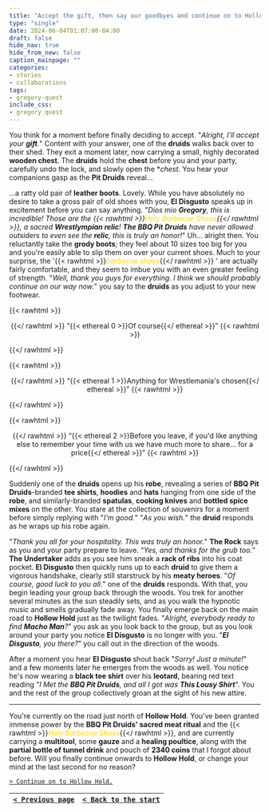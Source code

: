 ```yaml
---
title: "Accept the gift, then say our goodbyes and continue on to Hollow Hold."
type: "single"
date: 2024-06-04T01:07:00-04:00
draft: false
hide_nav: true
hide_from_new: false
caption_mainpage: ""
categories:
- stories
- collaborations
tags:
- gregory-quest
include_css:
- gregory_quest
---
```


You think for a moment before finally deciding to accept. "*Alright, I'll accept your **gift**.*" Content with your answer, one of the **druids** walks back over to their shed. They exit a moment later, now carrying a small, highly decorated **wooden chest**. The **druids** hold the **chest** before you and your party, carefully undo the lock, and slowly open the **chest*. You hear your companions gasp as the **Pit Druids** reveal...

...a ratty old pair of **leather boots**. Lovely. While you have absolutely no desire to take a gross pair of old shoes with you, **El Disgusto** speaks up in excitement before you can say anything. "*Dios mio **Gregory**, this is incredible! Those are the {{< rawhtml >}}<em style="color: gold">Holy Barbecue Shoes</em>{{</ rawhtml >}}, a sacred **Wrestlympian relic**! **The BBQ Pit Druids** have never allowed outsiders to even see the **relic**, this is truly an honor!*" Uh... alright then. You reluctantly take the **grody boots**; they feel about 10 sizes too big for you and you're easily able to slip them on over your current shoes. Much to your surprise, the '{{< rawhtml >}}<em style="color: gold">barbecue shoes</em>{{</ rawhtml >}} ' are actually fairly comfortable, and they seem to imbue you with an even greater feeling of strength. "*Well, thank you guys for everything. I think we should probably continue on our way now.*" you say to the **druids** as you adjust to your new footwear.

{{< rawhtml >}}<p style="text-align: center">{{</ rawhtml >}}
“{{< ethereal 0 >}}Of course{{</ ethereal >}}”
{{< rawhtml >}}</p>{{</ rawhtml >}}

{{< rawhtml >}}<p style="text-align: center">{{</ rawhtml >}}
“{{< ethereal 1 >}}Anything for Wrestlemania's chosen{{</ ethereal >}}”
{{< rawhtml >}}</p>{{</ rawhtml >}}

{{< rawhtml >}}<p style="text-align: center">{{</ rawhtml >}}
“{{< ethereal 2 >}}Before you leave, if you'd like anything else to remember your time with us we have much more to share... for a price{{</ ethereal >}}”
{{< rawhtml >}}</p>{{</ rawhtml >}}

Suddenly one of the **druids** opens up his **robe**, revealing a series of **BBQ Pit Druids**-branded **tee shirts**, **hoodies** and **hats** hanging from one side of the **robe**, and similarly-branded **spatulas**, **cooking knives** and **bottled spice mixes** on the other. You stare at the collection of souvenirs for a moment before simply replying with "*I'm good.*" "*As you wish.*" the **druid** responds as he wraps up his robe again.

"*Thank you all for your hospitality. This was truly an honor.*" **The Rock** says as you and your party prepare to leave. “*Yes, and thanks for the grub too.*” **The Undertaker** adds as you see him sneak a **rack of ribs** into his coat pocket. **El Disgusto** then quickly runs up to each **druid** to give them a vigorous handshake, clearly still starstruck by his **meaty heroes**. "*Of course, good luck to you all.*" one of the **druids** responds. With that, you begin leading your group back through the woods. You trek for another several minutes as the sun steadily sets, and as you walk the hypnotic music and smells gradually fade away. You finally emerge back on the main road to **Hollow Hold** just as the twilight fades. "*Alright, everybody ready to find **Macho Man**?*" you ask as you look back to the group, but as you look around your party you notice **El Disgusto** is no longer with you. "***El Disgusto**, you there?*" you call out in the direction of the woods.

After a moment you hear **El Disgusto** shout back "*Sorry! Just a minute!*" and a few moments later he emerges from the woods as well. You notice he's now wearing a **black tee shirt** over his **leotard**, bearing red text reading "*I Met the **BBQ Pit Druids**, and all I got was **This Lousy Shirt***". You and the rest of the group collectively groan at the sight of his new attire.

---

You're currently on the road just north of **Hollow Hold**. You've been granted immense power by the **BBQ Pit Druids' sacred meat ritual** and the {{< rawhtml >}}<em style="color: gold">Holy Barbecue Shoes</em>{{</ rawhtml >}}, and are currently carrying a **multitool**, some **gauze** and a **healing poultice**, along with the **partial bottle of tunnel drink** and pouch of **2340 coins** that I forgot about before. Will you finally continue onwards to **Hollow Hold**, or change your mind at the last second for no reason?

[``> Continue on to Hollow Hold.``](../121)

|[``< Previous page``](../119)|[``< Back to the start``](../)|
|---|---|